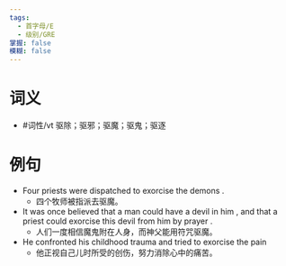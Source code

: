 ```yaml
---
tags:
  - 首字母/E
  - 级别/GRE
掌握: false
模糊: false
---
```

# 词义
- #词性/vt  驱除；驱邪；驱魔；驱鬼；驱逐
# 例句
- Four priests were dispatched to exorcise the demons .
	- 四个牧师被指派去驱魔。
- It was once believed that a man could have a devil in him , and that a priest could exorcise this devil from him by prayer .
	- 人们一度相信魔鬼附在人身，而神父能用符咒驱魔。
- He confronted his childhood trauma and tried to exorcise the pain
	- 他正视自己儿时所受的创伤，努力消除心中的痛苦。

